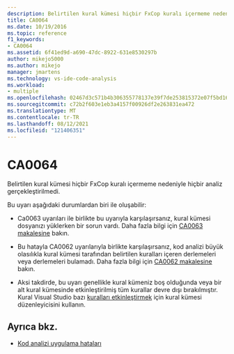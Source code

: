 ```yaml
---
description: Belirtilen kural kümesi hiçbir FxCop kuralı içermeme nedeniyle hiçbir analiz gerçekleştirilmedi.
title: CA0064
ms.date: 10/19/2016
ms.topic: reference
f1_keywords:
- CA0064
ms.assetid: 6f41ed9d-a690-47dc-8922-631e8530297b
author: mikejo5000
ms.author: mikejo
manager: jmartens
ms.technology: vs-ide-code-analysis
ms.workload:
- multiple
ms.openlocfilehash: 02467d3c571b4b306355778137e39f7de253815372e07f5bd16f89995d20ab64
ms.sourcegitcommit: c72b2f603e1eb3a4157f00926df2e263831ea472
ms.translationtype: MT
ms.contentlocale: tr-TR
ms.lasthandoff: 08/12/2021
ms.locfileid: "121406351"
---
```

# <a name="ca0064"></a>CA0064

Belirtilen kural kümesi hiçbir FxCop kuralı içermeme nedeniyle hiçbir analiz gerçekleştirilmedi.

Bu uyarı aşağıdaki durumlardan biri ile oluşabilir:

- Ca0063 uyarıları ile birlikte bu uyarıyla karşılaşırsanız, kural kümesi dosyanızı yüklerken bir sorun vardı. Daha fazla bilgi için [CA0063 makalesine](ca0063.md) bakın.

- Bu hatayla CA0062 uyarılarıyla birlikte karşılaşırsanız, kod analizi büyük olasılıkla kural kümesi tarafından belirtilen kuralları içeren derlemeleri veya derlemeleri bulamadı. Daha fazla bilgi için [CA0062 makalesine](ca0062.md) bakın.

- Aksi takdirde, bu uyarı genellikle kural kümeniz boş olduğunda veya bir alt kural kümesinde etkinleştirilmiş tüm kurallar devre dışı bırakılmıştır. Kural Visual Studio bazı [kuralları etkinleştirmek](../code-quality/working-in-the-code-analysis-rule-set-editor.md) için kural kümesi düzenleyicisini kullanın.

## <a name="see-also"></a>Ayrıca bkz.

- [Kod analizi uygulama hataları](../code-quality/code-analysis-application-errors.md)
